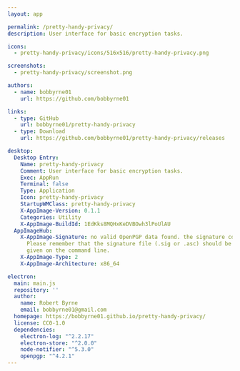```yaml
---
layout: app

permalink: /pretty-handy-privacy/
description: User interface for basic encryption tasks.

icons:
  - pretty-handy-privacy/icons/516x516/pretty-handy-privacy.png

screenshots:
  - pretty-handy-privacy/screenshot.png

authors:
  - name: bobbyrne01
    url: https://github.com/bobbyrne01

links:
  - type: GitHub
    url: bobbyrne01/pretty-handy-privacy
  - type: Download
    url: https://github.com/bobbyrne01/pretty-handy-privacy/releases

desktop:
  Desktop Entry:
    Name: pretty-handy-privacy
    Comment: User interface for basic encryption tasks.
    Exec: AppRun
    Terminal: false
    Type: Application
    Icon: pretty-handy-privacy
    StartupWMClass: pretty-handy-privacy
    X-AppImage-Version: 0.1.1
    Categories: Utility
    X-AppImage-BuildId: 1EdKks8MQHxKeDVBOwh3lPoUlAU
  AppImageHub:
    X-AppImage-Signature: no valid OpenPGP data found. the signature could not be verified.
      Please remember that the signature file (.sig or .asc) should be the first file
      given on the command line.
    X-AppImage-Type: 2
    X-AppImage-Architecture: x86_64

electron:
  main: main.js
  repository: ''
  author:
    name: Robert Byrne
    email: bobbyrne01@gmail.com
  homepage: https://bobbyrne01.github.io/pretty-handy-privacy/
  license: CC0-1.0
  dependencies:
    electron-log: "^2.2.17"
    electron-store: "^2.0.0"
    node-notifier: "^5.3.0"
    openpgp: "^4.2.1"
---
```

